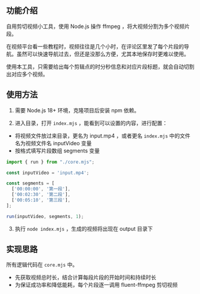 
## 功能介绍

自用剪切视频小工具，使用 Node.js 操作 ffmpeg ，将大视频分割为多个视频片段。

在视频平台看一些教程时，视频往往是几个小时，在评论区里发了每个片段的导航。虽然可以快速导航过去，但还是没那么方便，尤其本地保存时更难以使用。

使用本工具，只需要给出每个剪辑点的时分秒信息和对应片段标题，就会自动切割出对应多个视频。

## 使用方法

1. 需要 Node.js 18+ 环境，克隆项目后安装 npm 依赖。

2. 进入目录，打开 `index.mjs` ，能看到可以设置的内容，进行配置：

- 将视频文件放过来目录，更名为 input.mp4 ，或者更名 `index.mjs` 中的文件名为视频文件名 inputVideo 变量
- 按格式填写片段数组 segments 变量

```js
import { run } from "./core.mjs";

const inputVideo = 'input.mp4';

const segments = [
  ['00:00:00', '第一段'],
  ['00:02:30', '第二段'],
  ['00:05:10', '第三段'],
];

run(inputVideo, segments, 1);
```

3. 执行 `node index.mjs` ，生成的视频将出现在 output 目录下

## 实现思路

所有逻辑代码在 `core.mjs` 中。

- 先获取视频总时长，结合计算每段片段的开始时间和持续时长
- 为保证成功率和降低能耗，每个片段逐一调用 fluent-ffmpeg 剪切视频
